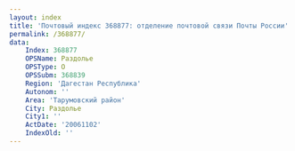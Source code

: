 ```yaml
---
layout: index
title: 'Почтовый индекс 368877: отделение почтовой связи Почты России'
permalink: /368877/
data:
    Index: 368877
    OPSName: Раздолье
    OPSType: О
    OPSSubm: 368839
    Region: 'Дагестан Республика'
    Autonom: ''
    Area: 'Тарумовский район'
    City: Раздолье
    City1: ''
    ActDate: '20061102'
    IndexOld: ''
---
```

